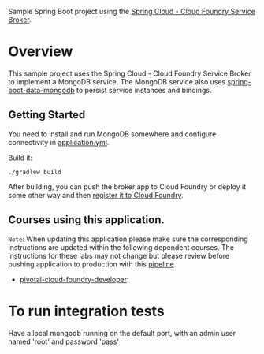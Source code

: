 Sample Spring Boot project using the [Spring Cloud - Cloud Foundry Service Broker](https://github.com/spring-cloud/spring-cloud-cloudfoundry-service-broker).

# Overview

This sample project uses the Spring Cloud - Cloud Foundry Service Broker to implement a MongoDB service. The MongoDB service also uses [spring-boot-data-mongodb](https://github.com/spring-projects/spring-boot/tree/master/spring-boot-starters/spring-boot-starter-data-mongodb) to persist service instances and bindings.

## Getting Started

You need to install and run MongoDB somewhere and configure connectivity in [application.yml](src/main/resources/application.yml).

Build it:

    ./gradlew build

After building, you can push the broker app to Cloud Foundry or deploy it some other way and then [register it to Cloud Foundry](http://docs.cloudfoundry.org/services/managing-service-brokers.html#register-broker).

## Courses using this application.

`Note`: When updating this application please make sure the corresponding instructions are updated within the following dependent courses. The instructions for these labs may not change but please review before pushing application to production with this [pipeline](http://concourse.enablement.pivotal.io/pipelines/cloudfoundry-mongodb-service-broker).

- [pivotal-cloud-foundry-developer](https://github.com/pivotal-education/pivotal-cloud-foundry-developer):



# To run integration tests

Have a local mongodb running on the default port, with an admin user named 'root' and password 'pass'

